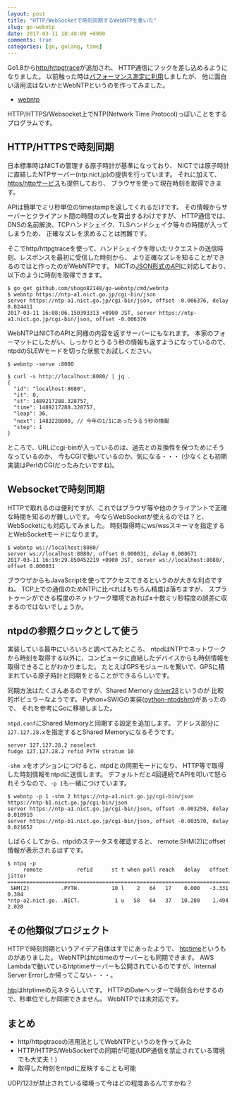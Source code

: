```yaml
---
layout: post
title: "HTTP/WebSocketで時刻同期するWebNTPを書いた"
slug: go-webntp
date: 2017-03-11 18:48:09 +0900
comments: true
categories: [go, golang, time]
---
```


Go1.8から[http/httpgtrace](https://golang.org/pkg/net/http/httptrace/)が追加され、
HTTP通信にフックを差し込めるようになりました。
以前触った時は[パフォーマンス測定に利用](https://shogo82148.github.io/blog/2017/01/14/re-golang-dns-cache/)しましたが、
他に面白い活用法はないかとWebNTPというのを作ってみました。

- [webntp](https://github.com/shogo82148/go-webntp)

HTTP/HTTPS/Websocket上でNTP(Network Time Protocol)っぽいことをするプログラムです。

<!-- More -->

## HTTP/HTTPSで時刻同期

日本標準時はNICTの管理する原子時計が基準になっており、
NICTでは原子時計に直結したNTPサーバー(ntp.nict.jp)の提供を行っています。
それに加えて、[https/httpサービス](http://www.nict.go.jp/JST/http.html)も提供しており、
ブラウザを使って現在時刻を取得できます。

APIは簡単でミリ秒単位のtimestampを返してくれるだけです。
その情報からサーバーとクライアント間の時間のズレを算出するわけですが、
HTTP通信では、DNSの名前解決、TCPハンドシェイク、TLSハンドシェイク等々の時間が入ってしまうため、
正確なズレを求めることは困難です。

そこでhttp/httpgtraceを使って、ハンドシェイクを除いたリクエストの送信時刻、レスポンスを最初に受信した時刻から、
より正確なズレを知ることができるのではと作ったのがWebNTPです。
NICTの[JSON形式のAPI](https://ntp-a1.nict.go.jp/cgi-bin/json)に対応しており、
以下のように時刻を取得できます。

``` plain
$ go get github.com/shogo82148/go-webntp/cmd/webntp
$ webntp https://ntp-a1.nict.go.jp/cgi-bin/json
server https://ntp-a1.nict.go.jp/cgi-bin/json, offset -0.006376, delay 0.024411
2017-03-11 16:08:06.150393313 +0900 JST, server https://ntp-a1.nict.go.jp/cgi-bin/json, offset -0.006376
```

WebNTPはNICTのAPIと同様の内容を返すサーバーにもなれます。
本家のフォーマットにしたがい、しっかりとうるう秒の情報も返すようになっているので、
ntpdのSLEWモードを切った状態でお試しください。

``` plain
$ webntp -serve :8080

$ curl -s http://localhost:8080/ | jq .
{
  "id": "localhost:8080",
  "it": 0,
  "st": 1489217288.328757,
  "time": 1489217288.328757,
  "leap": 36,
  "next": 1483228800, // 今年の1/1にあったうるう秒の情報
  "step": 1
}
```

ところで、URLにcgi-binが入っているのは、過去との互換性を保つためにそうなっているのか、
今もCGIで動いているのか、気になる・・・
(少なくとも初期実装はPerlのCGIだったみたいですね)。


## Websocketで時刻同期

HTTPで取れるのは便利ですが、これではブラウザ等や他のクライアントで正確な時間を知るのが難しいです。
今ならWebSocketが使えるのでは？と、WebSocketにも対応してみました。
時刻取得時にws/wssスキーマを指定するとWebSocketモードになります。

``` plain
$ webntp ws://localhost:8080/
server ws://localhost:8080/, offset 0.000031, delay 0.000671
2017-03-11 16:19:29.850452219 +0900 JST, server ws://localhost:8080/, offset 0.000031
```

ブラウザからもJavaScriptを使ってアクセスできるというのが大きな利点ですね。
TCP上での通信のためNTPに比べればもちろん精度は落ちますが、
スプラトゥーンができる程度のネットワーク環境であれば±十数ミリ秒程度の誤差に収まるのではないでしょうか。


## ntpdの参照クロックとして使う

実装している最中にいろいろと調べてみたところ、
ntpdはNTPでネットワークから時刻を取得する以外に、コンピュータに直結したデバイスからも時刻情報を取得できることがわかりました。
たとえばGPSモジュールを繋いで、GPSに積まれている原子時計と同期をとることができるらしいです。

同期方法はたくさんあるのですが、Shared Memory [driver28](http://doc.ntp.org/4.2.8/drivers/driver28.html)というのが
比較的ポピュラーなようです。
Python+SWIGの実装([python-ntpdshm](https://github.com/mjuenema/python-ntpdshm))があったので、
それを参考にGoに移植しました。

`ntpd.conf`にShared Memoryと同期する設定を追加します。
アドレス部分に`127.127.28.x`を指定するとShared Memoryになるそうです。

``` plain
server 127.127.28.2 noselect
fudge 127.127.28.2 refid PYTH stratum 10
```

`-shm x`をオプションにつけると、ntpdとの同期モードになり、
HTTP等で取得した時刻情報をntpdに送信します。
デフォルトだと4回連続でAPIを叩いて怒られそうなので、`-p 1`も一緒につけています。

``` plain
$ webntp -p 1 -shm 2 https://ntp-a1.nict.go.jp/cgi-bin/json https://ntp-b1.nict.go.jp/cgi-bin/json
server https://ntp-a1.nict.go.jp/cgi-bin/json, offset -0.003258, delay 0.018910
server https://ntp-b1.nict.go.jp/cgi-bin/json, offset -0.003570, delay 0.021652
```

しばらくしてから、ntpdのステータスを確認すると、
remote:SHM(2)にoffset情報が表示されるはずです。

``` plain
$ ntpq -p
     remote           refid      st t when poll reach   delay   offset  jitter
==============================================================================
 SHM(2)          .PYTH.          10 l    2   64   17    0.000   -3.331   0.384
*ntp-a2.nict.go. .NICT.           1 u   58   64   37   10.280    1.494   2.028
```


## その他類似プロジェクト

HTTPで時刻同期というアイデア自体はすでにあったようで、
[htptime](http://www.htptime.org/index.html)というものがありました。
WebNTPはhtptimeのサーバーとも同期できます。
AWS Lambdaで動いているhtptimeサーバーも公開されているのですが、Internal Server Errorしか帰ってこない・・・。

[htp](http://www.vervest.org/htp/)はhtptimeの元ネタらしいです。
HTTPのDateヘッダーで時刻合わせするので、秒単位でしか同期できません。
WebNTPでは未対応です。


## まとめ

- http/httpgtraceの活用法としてWebNTPというのを作ってみた
- HTTP/HTTPS/WebSocketでの同期が可能(UDP通信を禁止されている環境でも大丈夫！)
- 取得した時刻をntpdに反映することも可能

UDP/123が禁止されている環境って今はどの程度あるんですかね？
